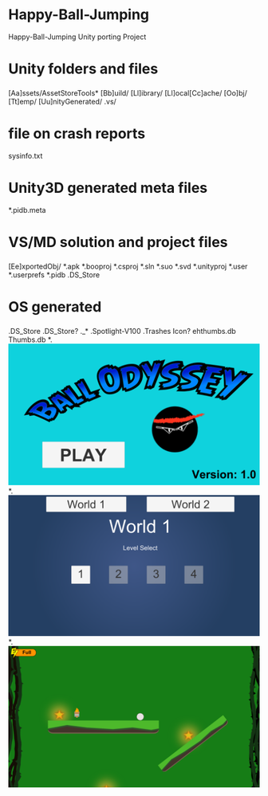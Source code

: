 # Happy-Ball-Jumping
Happy-Ball-Jumping Unity porting Project

###
# Unity folders and files
###
[Aa]ssets/AssetStoreTools*
[Bb]uild/
[Ll]ibrary/
[Ll]ocal[Cc]ache/
[Oo]bj/
[Tt]emp/
[Uu]nityGenerated/
.vs/

# file on crash reports
sysinfo.txt
# Unity3D generated meta files
*.pidb.meta

###
# VS/MD solution and project files
###
[Ee]xportedObj/
*.apk
*.booproj
*.csproj
*.sln
*.suo
*.svd
*.unityproj
*.user
*.userprefs
*.pidb
.DS_Store

###
# OS generated
###
.DS_Store
.DS_Store?
._*
.Spotlight-V100
.Trashes
Icon?
ehthumbs.db
Thumbs.db
*.![image](http://github.com/sumeimeisu/Happy-Ball-Jumping/raw/master/images/IMG_1188.PNG)
*.![image](http://github.com/sumeimeisu/Happy-Ball-Jumping/raw/master/images/IMG_1189.PNG)
*.![image](http://github.com/sumeimeisu/Happy-Ball-Jumping/raw/master/images/IMG_1190.PNG)

